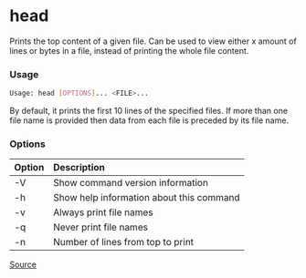 # head
Prints the top content of a given file. Can be used to view either x amount of lines or bytes in a file, instead of printing the whole file content.

### Usage
```bash
Usage: head [OPTIONS]... <FILE>...
```
By default, it prints the first 10 lines of the specified files. If more than one file name is provided then data from each file is preceded by its file name. 

### Options
| Option | Description |
| :----- | :-----------|
| -V     | Show command version information
| -h     | Show help information about this command
| -v     | Always print file names
| -q     | Never print file names
| -n     | Number of lines from top to print

[Source](https://www.geeksforgeeks.org/head-command-linux-examples/)
